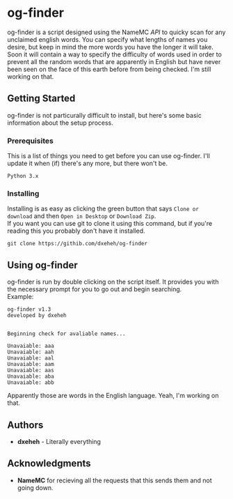 # og-finder
og-finder is a script designed using the NameMC *API* to quicky scan for any unclaimed english words. You can specify what lengths of names you desire, but keep in mind the more words you have the longer it will take. Soon it will contain a way to specify the difficulty of words used in order to prevent all the random words that are apparently in English but have never been seen on the face of this earth before from being checked. I'm still working on that.
## Getting Started
og-finder is not particurally difficult to install, but here's some basic information about the setup process.
### Prerequisites
This is a list of things you need to get before you can use og-finder. I'll update it when (if) there's any more, but there won't be.
```
Python 3.x
```
### Installing
Installing is as easy as clicking the green button that says `Clone or download` and then `Open in Desktop` or `Download Zip`.  
If you want you can use git to clone it using this command, but if you're reading this you probably don't have it installed.
```
git clone https://githib.com/dxeheh/og-finder
```
## Using og-finder
og-finder is run by double clicking on the script itself. It provides you with the necessary prompt for you to go out and begin searching.  
Example:  
```
og-finder v1.3
developed by dxeheh


Beginning check for avaliable names...

Unavaiable: aaa
Unavaiable: aah
Unavaiable: aal
Unavaiable: aam
Unavaiable: aas
Unavaiable: aba
Unavaiable: abb
```
Apparently those are words in the English language. Yeah, I'm working on that.
## Authors
* **dxeheh** - Literally everything
## Acknowledgments
* **NameMC** for recieving all the requests that this sends them and not going down.

